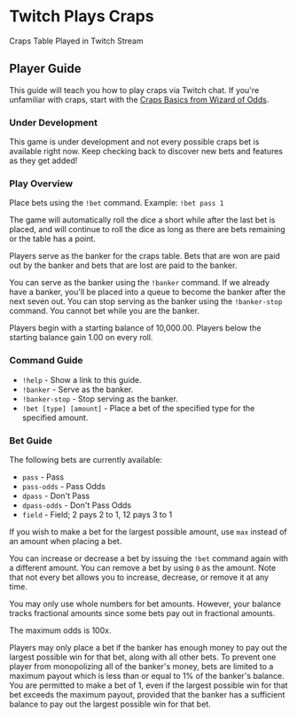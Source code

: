 # Twitch Plays Craps

Craps Table Played in Twitch Stream

## Player Guide

This guide will teach you how to play craps via Twitch chat.
If you're unfamiliar with craps, start with the [Craps Basics from Wizard of Odds](https://wizardofodds.com/games/craps/basics/).

### Under Development

This game is under development and not every possible craps bet is available right now.
Keep checking back to discover new bets and features as they get added!

### Play Overview

Place bets using the `!bet` command.
Example: `!bet pass 1`

The game will automatically roll the dice a short while after the last bet is placed,
and will continue to roll the dice as long as there are bets remaining or the table has a point.

Players serve as the banker for the craps table.
Bets that are won are paid out by the banker and bets that are lost are paid to the banker.

You can serve as the banker using the `!banker` command.
If we already have a banker, you'll be placed into a queue to become the banker after the next seven out.
You can stop serving as the banker using the `!banker-stop` command.
You cannot bet while you are the banker.

Players begin with a starting balance of 10,000.00.
Players below the starting balance gain 1.00 on every roll.

### Command Guide

* `!help` - Show a link to this guide.
* `!banker` - Serve as the banker.
* `!banker-stop` - Stop serving as the banker.
* `!bet [type] [amount]` - Place a bet of the specified type for the specified amount.

### Bet Guide

The following bets are currently available:

* `pass` - Pass
* `pass-odds` - Pass Odds
* `dpass` - Don't Pass
* `dpass-odds` - Don't Pass Odds
* `field` - Field; 2 pays 2 to 1, 12 pays 3 to 1

If you wish to make a bet for the largest possible amount, use `max` instead of an amount when placing a bet.

You can increase or decrease a bet by issuing the `!bet` command again with a different amount.
You can remove a bet by using `0` as the amount.
Note that not every bet allows you to increase, decrease, or remove it at any time.

You may only use whole numbers for bet amounts.
However, your balance tracks fractional amounts since some bets pay out in fractional amounts.

The maximum odds is 100x.

Players may only place a bet if the banker has enough money to pay out the largest possible win for that bet, along with all other bets.
To prevent one player from monopolizing all of the banker's money, bets are limited to a maximum payout which is less than or equal to 1% of the banker's balance.
You are permitted to make a bet of 1, even if the largest possible win for that bet exceeds the maximum payout,
provided that the banker has a sufficient balance to pay out the largest possible win for that bet.
